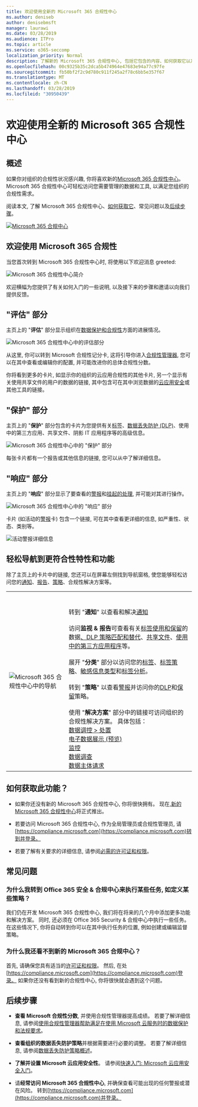 ```yaml
---
title: 欢迎使用全新的 Microsoft 365 合规性中心
ms.author: deniseb
author: denisebmsft
manager: laurawi
ms.date: 03/28/2019
ms.audience: ITPro
ms.topic: article
ms.service: o365-seccomp
localization_priority: Normal
description: 了解新的 Microsoft 365 合规性中心, 包括它包含的内容、如何获取它以及后续步骤。
ms.openlocfilehash: 00c9325b35c2dca5b474964e47683e94a77c97fe
ms.sourcegitcommit: fb50bf2f2c9d780c911f245a2f78c6bb5e357f67
ms.translationtype: MT
ms.contentlocale: zh-CN
ms.lasthandoff: 03/28/2019
ms.locfileid: "30950439"
---
```

# <a name="welcome-to-your-all-new-microsoft-365-compliance-center"></a>欢迎使用全新的 Microsoft 365 合规性中心

## <a name="overview"></a>概述

如果你对组织的合规性状况感兴趣, 你将喜欢新的[Microsoft 365 合规性中心](https://compliance.microsoft.com)。 Microsoft 365 合规性中心可轻松访问您需要管理的数据和工具, 以满足您组织的合规性需求。 

阅读本文, 了解 Microsoft 365 合规性中心、[如何获取它](#how-do-i-get-this)、常见问题以及[](#frequently-asked-questions)[后续步骤](#next-steps)。

[![Microsoft 365 合规中心](media/m365-compliance-center.png)](https://compliance.microsoft.com)

## <a name="welcome-to-microsoft-365-compliance"></a>欢迎使用 Microsoft 365 合规性

当您首次转到 Microsoft 365 合规性中心时, 将使用以下欢迎消息 greeted:

![Microsoft 365 合规性中心简介](media/m365-compliancecenter-welcomesteps.png)

欢迎横幅为您提供了有关如何入门的一些说明, 以及接下来的步骤和邀请以向我们提供反馈。

## <a name="the-assess-section"></a>"评估" 部分

主页上的 "**评估**" 部分显示组织在[数据保护和合规性](protect-access-to-data-and-services.md)方面的进展情况。

![Microsoft 365 合规性中心中的评估部分](media/m365-compliance-center-assess.png)

从这里, 你可以转到 Microsoft 合规性记分卡, 这将引导你进入[合规性管理器](meet-data-protection-and-regulatory-reqs-using-microsoft-cloud.md), 您可以在其中查看或编辑你的配置, 并可能改进你的总体合规性分数。

你将看到更多的卡片, 如显示你的组织的云应用合规性的其他卡片, 另一个显示有关使用共享文件的用户的数据的链接, 其中包含可在其中浏览数据的[云应用安全](https://docs.microsoft.com/cloud-app-security/)或其他工具的链接。

## <a name="the-protect-section"></a>"保护" 部分

主页上的 "**保护**" 部分包含的卡片为您提供有关[标签](labels.md)、[数据丢失防护 (DLP)](data-loss-prevention-policies.md)、使用中的第三方应用、共享文件、阴影 IT 应用程序等的高级信息。 

![Microsoft 365 合规性中心中的 "保护" 部分](media/m365-compliance-center-protect.png)

每张卡片都有一个报告或其他信息的链接, 您可以从中了解详细信息。

## <a name="the-respond-section"></a>"响应" 部分

主页上的 "**响应**" 部分显示了要查看的[警报](alerts.md)和[挂起的处理](disposition-reviews.md), 并可能对其进行操作。

![Microsoft 365 合规性中心中的 "响应" 部分](media/m365-compliance-center-respond.png)

卡片 (如活动的[警报](alerts.md)卡) 包含一个链接, 可在其中查看更详细的信息, 如严重性、状态、类别等。

![活动警报详细信息](media/m365-compliance-center-alerts-details.png) 

## <a name="easy-navigation-to-more-compliance-features-and-capabilities"></a>轻松导航到更符合性特性和功能

除了主页上的卡片中的链接, 您还可以在屏幕左侧找到导航窗格, 使您能够轻松访问您的[通知](alerts.md)、[报告](reports-in-security-and-compliance.md)、[策略](alert-policies.md)、合规性解决方案等。 

|  |  |
|---------|---------|
|![Microsoft 365 合规性中心中的导航](media/m365-compliance-center-leftnav.png)  |<br/><br/> 转到 "**通知**" 以查看和解决[通知](alerts.md)<br/><br/>访问**监视 & 报告**可查看有关[标签使用和保留](sensitivity-labels.md)的数据[、DLP 策略匹配和替代](view-the-dlp-reports.md)、[共享文件](https://docs.microsoft.com/cloud-app-security/file-filters)、[使用中的第三方应用程序](https://docs.microsoft.com/cloud-app-security/discovered-apps)等。<br/><br/>展开 "**分类**" 部分以访问您的[标签](labels.md)、[标签策略](sensitivity-labels.md#what-label-policies-can-do)、[敏感信息类型](what-the-sensitive-information-types-look-for.md)和[标签分析](view-label-activity-for-documents.md)。<br/><br/>转到 "**策略**" 以查看[警报](alerts.md)并访问你的[DLP](data-loss-prevention-policies.md)和[保留](retention-policies.md)策略。<br/><br/> 使用 "**解决方案**" 部分中的链接可访问组织的合规性解决方案。 具体包括： <br/>[数据调控 > 处置](disposition-reviews.md)<br/>[电子数据展示 (预览)](compliance20/overview-ediscovery-20.md)<br/>[监控](supervision-policies.md)<br/>[数据调查](compliance20/manage-data-spillage-incidents.md)<br/>[数据主体请求](manage-gdpr-data-subject-requests-with-the-dsr-case-tool.md)        |


## <a name="how-do-i-get-this"></a>如何获取此功能？

- 如果你还没有新的 Microsoft 365 合规性中心, 你将很快拥有。 现在,[新的 Microsoft 365 合规性中心](microsoft-security-and-compliance.md#microsoft-365-compliance-center)将正式推出。

- 若要访问 Microsoft 365 合规性中心, 作为全局管理员或合规性管理员, 请[https://compliance.microsoft.com](https://compliance.microsoft.com)转到并登录。 

- 若要了解有关要求的详细信息, 请参阅[必需的许可证和权限](microsoft-security-and-compliance.md#required-licenses-and-permissions)。

## <a name="frequently-asked-questions"></a>常见问题

### <a name="why-am-i-taken-to-the-office-365-security--compliance-center-to-perform-some-tasks-such-as-defining-certain-policies"></a>为什么我转到 Office 365 安全 & 合规中心来执行某些任务, 如定义某些策略？

我们仍在开发 Microsoft 365 合规性中心, 我们将在将来的几个月中添加更多功能和解决方案。 同时, 还必须在 Office 365 Security & 合规中心中执行一些任务。 在这些情况下, 你将自动转到你可以在其中执行任务的位置, 例如创建或编辑监督策略。

### <a name="why-dont-i-see-the-new-microsoft-365-compliance-center-yet"></a>为什么我还看不到新的 Microsoft 365 合规中心？

首先, 请确保您具有适当的[许可证和权限](microsoft-security-and-compliance.md#required-licenses-and-permissions)。 然后, 在处[https://compliance.microsoft.com](https://compliance.microsoft.com)登录。 如果你还没有看到新的合规性中心, 你将很快就会遇到这个问题。

## <a name="next-steps"></a>后续步骤

- **查看 Microsoft 合规性分数**, 并使用合规性管理器提高成绩。 若要了解详细信息, 请参阅[使用合规性管理器帮助满足在使用 Microsoft 云服务时的数据保护和法规要求](meet-data-protection-and-regulatory-reqs-using-microsoft-cloud.md)。

- **查看组织的数据丢失防护策略**并根据需要进行必要的调整。 若要了解详细信息, 请参阅[数据丢失防护策略概述](data-loss-prevention-policies.md)。 

- **了解并设置 Microsoft 云应用安全性**。 请参阅[快速入门: Microsoft 云应用安全入门](https://docs.microsoft.com/cloud-app-security/getting-started-with-cloud-app-security)。  

- 请**经常访问 Microsoft 365 合规性中心**, 并确保查看可能出现的任何警报或潜在风险。 转到[https://compliance.microsoft.com](https://compliance.microsoft.com)并登录。